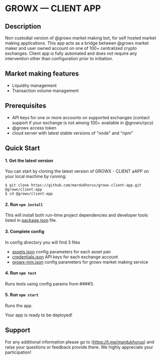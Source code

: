 # GROWX — CLIENT APP

## Description

Non custodial version of @growx market making bot, for self hosted market making applications. This app acts as a bridge between @growx market maker and user owned account on one of 100+ centralized crypto exchanges. Client app is fully automated and does not require any intervention other than configuration prior to initiation.

## Market making features

- Liquidity management
- Transaction volume management

## Prerequisites

- API keys for one or more accounts on supported exchanges (contact support if your exchange is not among 100+ available in @growx/rpcs)
- @growx access token 
- cloud server with latest stable versions of "node" and "npm"

## Quick Start

#### 1. Get the latest version

You can start by cloning the latest version of GROWX - CLIENT aAPP on your
local machine by running:

```shell
$ git clone https://github.com/mardukhorus/growx-client-app.git @growx/client-app
$ cd @growx/client-app
```

#### 2. Run `npm install`

This will install both run-time project dependencies and developer tools listed
in [package.json](package.json) file.

#### 3. Complete config

In config directory you will find 3 files
- [assets.json](assets.json) config parameters for each asset pair
- [credentials.json](credentials.json) API keys for each exchange account
- [growx-mm.json](growx-mm.json) config parameters for growx market making service

#### 4. Run `npm test`

Runs tests using config params from ####3.

#### 5. Run `npm start`

Runs the app.

Your app is ready to be deployed!

## Support

For any additional information please go to (https://t.me/mardukhorus) and raise your questions or feedback provide there. We highly appreciate your participation!

